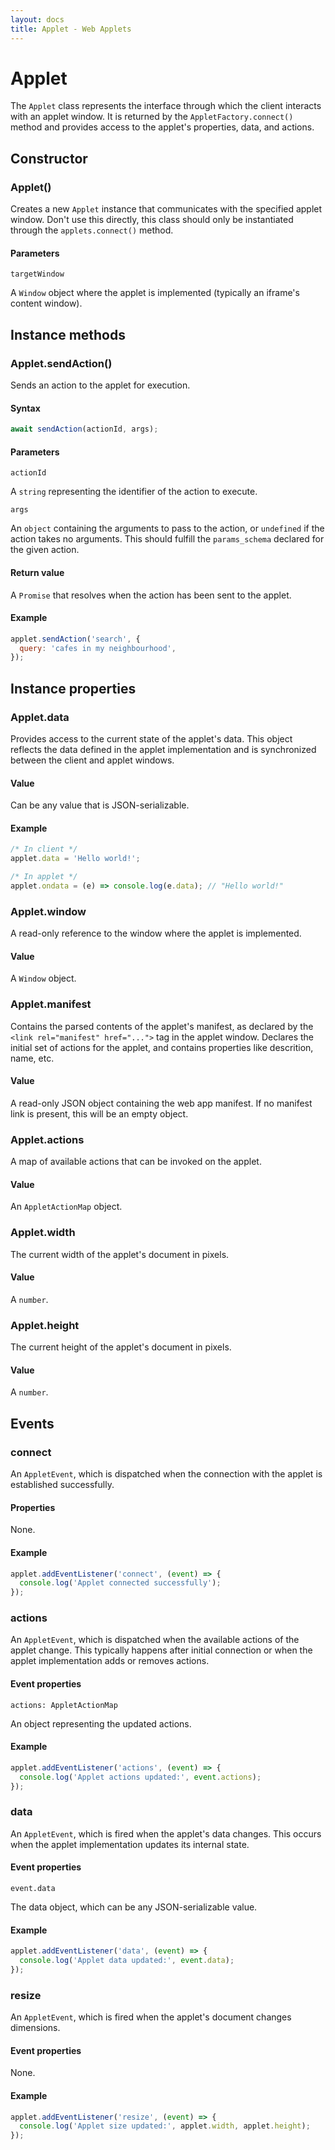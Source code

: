 ```yaml
---
layout: docs
title: Applet - Web Applets
---
```


# Applet

The `Applet` class represents the interface through which the client interacts with an applet window. It is returned by the `AppletFactory.connect()` method and provides access to the applet's properties, data, and actions.

## Constructor

### Applet()

Creates a new `Applet` instance that communicates with the specified applet window. Don't use this directly, this class should only be instantiated through the `applets.connect()` method.

#### Parameters

`targetWindow`

A `Window` object where the applet is implemented (typically an iframe's content window).

## Instance methods

<a id="sendAction"></a>

### Applet.sendAction()

Sends an action to the applet for execution.

#### Syntax

```js
await sendAction(actionId, args);
```

#### Parameters

`actionId`

A `string` representing the identifier of the action to execute.

`args`

An `object` containing the arguments to pass to the action, or `undefined` if the action takes no arguments. This should fulfill the `params_schema` declared for the given action.

#### Return value

A `Promise` that resolves when the action has been sent to the applet.

#### Example

```js
applet.sendAction('search', {
  query: 'cafes in my neighbourhood',
});
```

## Instance properties

### Applet.data

Provides access to the current state of the applet's data. This object reflects the data defined in the applet implementation and is synchronized between the client and applet windows.

#### Value

Can be any value that is JSON-serializable.

#### Example

```js
/* In client */
applet.data = 'Hello world!';

/* In applet */
applet.ondata = (e) => console.log(e.data); // "Hello world!"
```

### Applet.window

A read-only reference to the window where the applet is implemented.

#### Value

A `Window` object.

### Applet.manifest

Contains the parsed contents of the applet's manifest, as declared by the `<link rel="manifest" href="...">` tag in the applet window. Declares the initial set of actions for the applet, and contains properties like descrition, name, etc.

#### Value

A read-only JSON object containing the web app manifest. If no manifest link is present, this will be an empty object.

### Applet.actions

A map of available actions that can be invoked on the applet.

#### Value

An `AppletActionMap` object.

### Applet.width

The current width of the applet's document in pixels.

#### Value

A `number`.

### Applet.height

The current height of the applet's document in pixels.

#### Value

A `number`.

## Events

### connect

An `AppletEvent`, which is dispatched when the connection with the applet is established successfully.

#### Properties

None.

#### Example

```js
applet.addEventListener('connect', (event) => {
  console.log('Applet connected successfully');
});
```

### actions

An `AppletEvent`, which is dispatched when the available actions of the applet change. This typically happens after initial connection or when the applet implementation adds or removes actions.

#### Event properties

`actions: AppletActionMap`

An object representing the updated actions.

#### Example

```js
applet.addEventListener('actions', (event) => {
  console.log('Applet actions updated:', event.actions);
});
```

### data

An `AppletEvent`, which is fired when the applet's data changes. This occurs when the applet implementation updates its internal state.

#### Event properties

`event.data`

The data object, which can be any JSON-serializable value.

#### Example

```js
applet.addEventListener('data', (event) => {
  console.log('Applet data updated:', event.data);
});
```

### resize

An `AppletEvent`, which is fired when the applet's document changes dimensions.

#### Event properties

None.

#### Example

```js
applet.addEventListener('resize', (event) => {
  console.log('Applet size updated:', applet.width, applet.height);
});
```
